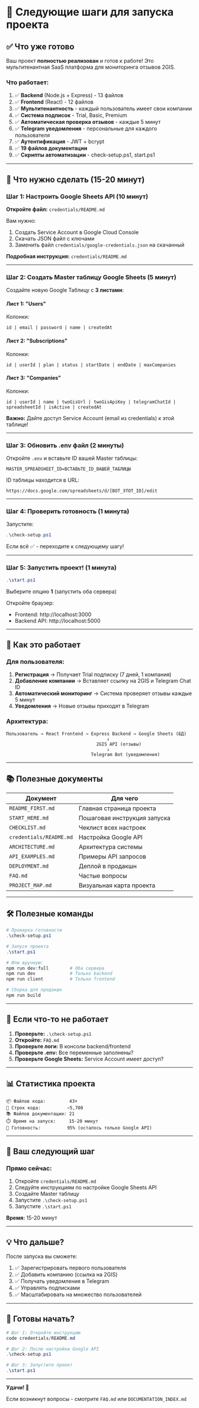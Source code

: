# 🚀 Следующие шаги для запуска проекта

## ✅ Что уже готово

Ваш проект **полностью реализован** и готов к работе! Это мультитенантная SaaS платформа для мониторинга отзывов 2GIS.

### Что работает:

1. ✅ **Backend** (Node.js + Express) - 13 файлов
2. ✅ **Frontend** (React) - 12 файлов
3. ✅ **Мультитенантность** - каждый пользователь имеет свои компании
4. ✅ **Система подписок** - Trial, Basic, Premium
5. ✅ **Автоматическая проверка отзывов** - каждые 5 минут
6. ✅ **Telegram уведомления** - персональные для каждого пользователя
7. ✅ **Аутентификация** - JWT + bcrypt
8. ✅ **19 файлов документации**
9. ✅ **Скрипты автоматизации** - check-setup.ps1, start.ps1

---

## 🎯 Что нужно сделать (15-20 минут)

### Шаг 1: Настроить Google Sheets API (10 минут)

**Откройте файл:** `credentials/README.md`

Вам нужно:

1. Создать Service Account в Google Cloud Console
2. Скачать JSON файл с ключами
3. Заменить файл `credentials/google-credentials.json` на скачанный

**Подробная инструкция:** `credentials/README.md`

---

### Шаг 2: Создать Master таблицу Google Sheets (5 минут)

Создайте новую Google Таблицу с **3 листами**:

#### Лист 1: "Users"

Колонки:

```
id | email | password | name | createdAt
```

#### Лист 2: "Subscriptions"

Колонки:

```
id | userId | plan | status | startDate | endDate | maxCompanies
```

#### Лист 3: "Companies"

Колонки:

```
id | userId | name | twoGisUrl | twoGisApiKey | telegramChatId | spreadsheetId | isActive | createdAt
```

**Важно:** Дайте доступ Service Account (email из credentials) к этой таблице!

---

### Шаг 3: Обновить .env файл (2 минуты)

Откройте `.env` и вставьте ID вашей Master таблицы:

```env
MASTER_SPREADSHEET_ID=ВСТАВЬТЕ_ID_ВАШЕЙ_ТАБЛИЦЫ
```

ID таблицы находится в URL:

```
https://docs.google.com/spreadsheets/d/[ВОТ_ЭТОТ_ID]/edit
```

---

### Шаг 4: Проверить готовность (1 минута)

Запустите:

```powershell
.\check-setup.ps1
```

Если всё ✅ - переходите к следующему шагу!

---

### Шаг 5: Запустить проект! (1 минута)

```powershell
.\start.ps1
```

Выберите опцию **1** (запустить оба сервера)

Откройте браузер:

- Frontend: http://localhost:3000
- Backend API: http://localhost:5000

---

## 🎉 Как это работает

### Для пользователя:

1. **Регистрация** → Получает Trial подписку (7 дней, 1 компания)
2. **Добавление компании** → Вставляет ссылку на 2GIS и Telegram Chat ID
3. **Автоматический мониторинг** → Система проверяет отзывы каждые 5 минут
4. **Уведомления** → Новые отзывы приходят в Telegram

### Архитектура:

```
Пользователь → React Frontend → Express Backend → Google Sheets (БД)
                                      ↓
                                  2GIS API (отзывы)
                                      ↓
                                Telegram Bot (уведомления)
```

---

## 📚 Полезные документы

| Документ                | Для чего                     |
| ----------------------- | ---------------------------- |
| `README_FIRST.md`       | Главная страница проекта     |
| `START_HERE.md`         | Пошаговая инструкция запуска |
| `CHECKLIST.md`          | Чеклист всех настроек        |
| `credentials/README.md` | Настройка Google API         |
| `ARCHITECTURE.md`       | Архитектура системы          |
| `API_EXAMPLES.md`       | Примеры API запросов         |
| `DEPLOYMENT.md`         | Деплой в продакшн            |
| `FAQ.md`                | Частые вопросы               |
| `PROJECT_MAP.md`        | Визуальная карта проекта     |

---

## 🛠️ Полезные команды

```powershell
# Проверка готовности
.\check-setup.ps1

# Запуск проекта
.\start.ps1

# Или вручную:
npm run dev:full        # Оба сервера
npm run dev             # Только backend
npm run client          # Только frontend

# Сборка для продакшн
npm run build
```

---

## 🔧 Если что-то не работает

1. **Проверьте:** `.\check-setup.ps1`
2. **Откройте:** `FAQ.md`
3. **Проверьте логи:** В консоли backend/frontend
4. **Проверьте .env:** Все переменные заполнены?
5. **Проверьте Google Sheets:** Service Account имеет доступ?

---

## 📊 Статистика проекта

```
📦 Файлов кода:         43+
📝 Строк кода:          ~5,700
📚 Файлов документации: 21
⏱️ Время на запуск:     15-20 минут
🎯 Готовность:          95% (осталось только Google API)
```

---

## 🎯 Ваш следующий шаг

### Прямо сейчас:

1. Откройте `credentials/README.md`
2. Следуйте инструкциям по настройке Google Sheets API
3. Создайте Master таблицу
4. Запустите `.\check-setup.ps1`
5. Запустите `.\start.ps1`

**Время:** 15-20 минут

---

## 💡 Что дальше?

После запуска вы сможете:

1. ✅ Зарегистрировать первого пользователя
2. ✅ Добавить компанию (ссылка на 2GIS)
3. ✅ Получать уведомления в Telegram
4. ✅ Управлять подписками
5. ✅ Масштабировать на множество пользователей

---

## 🚀 Готовы начать?

```powershell
# Шаг 1: Откройте инструкцию
code credentials/README.md

# Шаг 2: После настройки Google API
.\check-setup.ps1

# Шаг 3: Запустите проект
.\start.ps1
```

---

**Удачи! 🎉**

Если возникнут вопросы - смотрите `FAQ.md` или `DOCUMENTATION_INDEX.md`
